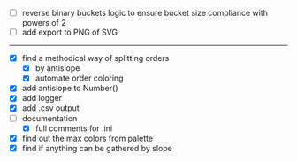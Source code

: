 - [ ] reverse binary buckets logic to ensure bucket size compliance with powers of 2
- [ ] add export to PNG of SVG

---

- [x] find a methodical way of splitting orders
  - [x] by antislope
  - [x] automate order coloring
- [x] add antislope to Number()
- [x] add logger
- [x] add .csv output
- [ ] documentation
  - [x] full comments for .ini
- [x] find out the max colors from palette
- [x] find if anything can be gathered by slope